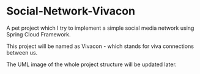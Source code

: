 # Social-Network-Vivacon

A pet project which I try to implement a simple social media network using 
Spring Cloud Framework.

This project will be named as Vivacon - which stands for viva connections 
between us. 

The UML image of the whole project structure will be updated later.
